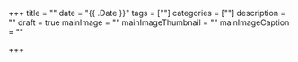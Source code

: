 +++
title = ""
date = "{{ .Date }}"
tags = [""]
categories = [""]
description = ""
draft = true
mainImage = ""
mainImageThumbnail = ""
mainImageCaption = ""

+++